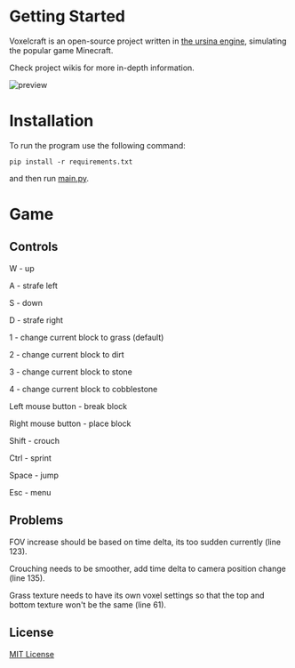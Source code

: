 # Getting Started
Voxelcraft is an open-source project written in [the ursina engine](https://github.com/pokepetter/ursina), simulating the popular game Minecraft.

Check project wikis for more in-depth information.

![preview](https://user-images.githubusercontent.com/69072635/114299789-e1a73a80-9ac5-11eb-8d02-6ca3dc1d2c79.png)


# Installation
To run the program use the following command:

```pip install -r requirements.txt```

and then run [main.py](https://github.com/CMihai99/nesucraft/blob/main/main.py).


# Game

## Controls

W - up

A - strafe left

S - down

D - strafe right

1 - change current block to grass (default)

2 - change current block to dirt

3 - change current block to stone

4 - change current block to cobblestone

Left mouse button - break block

Right mouse button - place block

Shift - crouch

Ctrl - sprint

Space - jump

Esc - menu


## Problems

FOV increase should be based on time delta, its too sudden currently (line 123).

Crouching needs to be smoother, add time delta to camera position change (line 135).

Grass texture needs to have its own voxel settings so that the top and bottom texture won't be the same (line 61).


## License
[MIT License](https://choosealicense.com/licenses/mit/)
